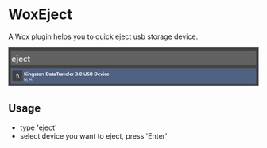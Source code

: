 # WoxEject

A Wox plugin helps you to quick eject usb storage device.

![screenshot.png](screenshot.png)

## Usage
* type 'eject'
* select device you want to eject, press 'Enter'
